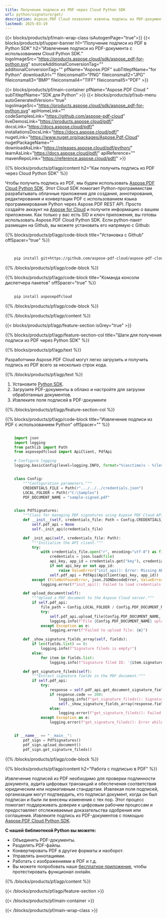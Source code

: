 ```yaml
---
title: Получение подписи из PDF через Cloud Python SDK
url: python/signature/get/
description: Aspose.PDF Cloud позволяет извлечь подпись из PDF-документа. Ознакомьтесь с исходным кодом на Python, чтобы получить подпись из PDF-файла.
lastmod: 2025-03-19
---
```


{{< blocks/products/pf/main-wrap-class isAutogenPage="true">}}
{{< blocks/products/pf/upper-banner h1="Получение подписи из PDF в Python SDK" h2="Извлечение подписи из PDF-документа с использованием Cloud Python SDK." logoImageSrc="https://products.aspose.cloud/sdk/aspose_pdf-for-python.svg" sourceAdditionalConversionTag="" additionalConversionTag="" pfName="Aspose.PDF" subTitlepfName="for Python" downloadUrl="" fileiconsmall1="PNG" fileiconsmall2="JPG" fileiconsmall3="BMP" fileiconsmall4="TIFF" fileiconsmall5="PDF" >}}

{{< blocks/products/pf/main-container pfName="Aspose.PDF Cloud " subTitlepfName="SDK для Python" >}}
{{< blocks/products/pf/sub-menu autoGeneratedVersion="true" logoImageSrc="https://products.aspose.cloud/sdk/aspose_pdf-for-python.svg" apiHomeLink="" codeSamplesLink="https://github.com/aspose-pdf-cloud" liveDemosLink="https://products.aspose.cloud/pdf/" docsLink="https://docs.aspose.cloud/pdf/" installationsDocsLink="https://docs.aspose.cloud/pdf/" nugetLink="https://www.nuget.org/packages/Aspose.Pdf-Cloud" nugetPackageName="" downloadAsLink="https://releases.aspose.cloud/pdf/python/" learnAsLink="https://docs.aspose.cloud/pdf/" apiReference="" mavenRepoLink="https://reference.aspose.cloud/pdf/" >}}

{{% blocks/products/pf/agp/content h2="Как получить подпись из PDF через Cloud Python SDK" %}}

Чтобы получить подпись из PDF, мы будем использовать
[Aspose.PDF Cloud Python SDK](https://products.aspose.cloud/pdf/python/). Этот Cloud SDK помогает Python-программистам разрабатывать облачные приложения для создания, аннотирования, редактирования и конвертации PDF с использованием языка программирования Python через Aspose.PDF REST API. Просто создайте аккаунт на [Aspose for Cloud](https://dashboard.aspose.cloud/#/apps) и получите информацию о вашем приложении. Как только у вас есть SID и ключ приложения, вы готовы использовать Aspose.PDF Cloud Python SDK. Если python-пакет размещен на Github, вы можете установить его напрямую с Github:

{{% blocks/products/pf/agp/code-block title="Установка с Github" offSpacer="true" %}}

```bash

     
    pip install git+https://github.com/aspose-pdf-cloud/aspose-pdf-cloud-python.git


```

{{% /blocks/products/pf/agp/code-block %}}

{{% blocks/products/pf/agp/code-block title="Команда консоли диспетчера пакетов" offSpacer="true" %}}

```bash
     
    pip install asposepdfcloud

```

{{% /blocks/products/pf/agp/code-block %}}

{{% /blocks/products/pf/agp/content %}}

{{< blocks/products/pf/agp/feature-section isGrey="true" >}}

{{% blocks/products/pf/agp/feature-section-col title="Шаги для получения подписи из PDF через Python SDK" %}}

{{% blocks/products/pf/agp/text %}}

Разработчики Aspose.PDF Cloud могут легко загрузить и получить подпись из PDF всего за несколько строк кода.

{{% /blocks/products/pf/agp/text %}}

1. Установите [Python SDK](https://pypi.org/project/asposepdfcloud/).
1. Загрузите PDF-документы в облако и настройте для загрузки обработанных документов.
1. Извлеките поля подписей в PDF-документе

{{% /blocks/products/pf/agp/feature-section-col %}}

{{% blocks/products/pf/agp/code-block title="Извлечение подписи из PDF с использованием Python" offSpacer="" %}}

```python

    import json
    import logging
    from pathlib import Path
    from asposepdfcloud import ApiClient, PdfApi

    # Configure logging
    logging.basicConfig(level=logging.INFO, format="%(asctime)s - %(levelname)s - %(message)s")


    class Config:
        """Configuration parameters."""
        CREDENTIALS_FILE = Path(r".../../../credentials.json")
        LOCAL_FOLDER = Path(r"C:\Samples")
        PDF_DOCUMENT_NAME = "sample-signed.pdf"


    class PdfSignatures:
        """Class for managing PDF signatures using Aspose PDF Cloud API."""
        def __init__(self, credentials_file: Path = Config.CREDENTIALS_FILE):
            self.pdf_api = None
            self._init_api(credentials_file)

        def _init_api(self, credentials_file: Path):
            """Initialize the API client."""
            try:
                with credentials_file.open("r", encoding="utf-8") as file:
                    credentials = json.load(file)
                    api_key, app_id = credentials.get("key"), credentials.get("id")
                    if not api_key or not app_id:
                        raise ValueError("init_api(): Error: Missing API keys in the credentials file.")
                    self.pdf_api = PdfApi(ApiClient(api_key, app_id))
            except (FileNotFoundError, json.JSONDecodeError, ValueError) as e:
                logging.error(f"init_api(): Failed to load credentials: {e}")

        def upload_document(self):
            """Upload a PDF document to the Aspose Cloud server."""
            if self.pdf_api:
                file_path = Config.LOCAL_FOLDER / Config.PDF_DOCUMENT_NAME
                try:
                    self.pdf_api.upload_file(Config.PDF_DOCUMENT_NAME, str(file_path))
                    logging.info(f"File {Config.PDF_DOCUMENT_NAME} uploaded successfully.")
                except Exception as e:
                    logging.error(f"Failed to upload file: {e}")

        def _show_signature_fields_array(self, fields):
            if len(fields.list) == 0:
                logging.info(f"Signature fileds is empty!")
            else:
                for item in fields.list:
                    logging.info(f"Signature filed ID: '{item.signature.contact}'")

        def get_signature_fileds(self):
            """Extract signature fields in the PDF document."""
            if self.pdf_api:          
                try:
                    response = self.pdf_api.get_document_signature_fields(Config.PDF_DOCUMENT_NAME)
                    if response.code == 200:
                        logging.info(f"get_signature_fileds(): Signature fields successfully extracted in to the '{Config.PDF_DOCUMENT_NAME}' documen:")
                        self._show_signature_fields_array(response.fields)
                    else:
                        logging.error(f"get_signature_fileds(): Failed to extract signatures in the document. Response code: {response.code}")
                except Exception as e:
                    logging.error(f"get_signature_fileds(): Error while extrcting signature: {e}")


    if __name__ == "__main__":
        pdf_sign = PdfSignatures()
        pdf_sign.upload_document()
        pdf_sign.get_signature_fileds()
```

{{% /blocks/products/pf/agp/code-block %}}

{{% blocks/products/pf/agp/content h2="Работа с подписью в PDF" %}}

Извлечение подписей из PDF необходимо для проверки подлинности документа, аудита цифровых транзакций и обеспечения соответствия юридическим или нормативным стандартам. Извлекая поля подписей, организации могут подтвердить, кто подписал документ, когда он был подписан и были ли внесены изменения с тех пор. Этот процесс помогает поддерживать доверие к цифровым рабочим процессам и предоставляет отслеживаемые доказательства одобрения или соглашения.
Извлеките подпись из PDF-документов с помощью [Aspose.PDF Cloud Python SDK](https://products.aspose.cloud/pdf/python/).

**С нашей библиотекой Python вы можете:**

+ Объединять PDF-документы.
+ Разделять PDF-файлы.
+ Конвертировать PDF в другие форматы и наоборот.
+ Управлять аннотациями.
+ Работать с изображениями в PDF и т.д.
+ Вы можете попробовать наше [бесплатное приложение](https://products.aspose.app/pdf/family), чтобы протестировать функционал онлайн.

{{% /blocks/products/pf/agp/content %}}

{{< /blocks/products/pf/agp/feature-section >}}

{{< /blocks/products/pf/main-container >}}

{{< /blocks/products/pf/main-wrap-class >}}
